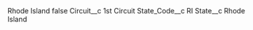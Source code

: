 <?xml version="1.0" encoding="UTF-8"?>
<CustomMetadata xmlns="http://soap.sforce.com/2006/04/metadata" xmlns:xsi="http://www.w3.org/2001/XMLSchema-instance" xmlns:xsd="http://www.w3.org/2001/XMLSchema">
    <label>Rhode Island</label>
    <protected>false</protected>
    <values>
        <field>Circuit__c</field>
        <value xsi:type="xsd:string">1st Circuit</value>
    </values>
    <values>
        <field>State_Code__c</field>
        <value xsi:type="xsd:string">RI</value>
    </values>
    <values>
        <field>State__c</field>
        <value xsi:type="xsd:string">Rhode Island</value>
    </values>
</CustomMetadata>
